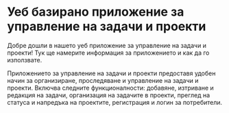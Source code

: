 # Уеб базирано приложение за управление на задачи и проекти

Добре дошли в нашето уеб приложение за управление на задачи и проекти! Тук ще намерите информация за приложението и как да го използвате.

Приложението за управление на задачи и проекти предоставя удобен начин за организиране, проследяване и управление на задачи и проекти. Включва следните функционалности:
добавяне, изтриване и редакция на задачи,
организация на задачите в проекти,
преглед на статуса и напредъка на проектите,
регистрация и логин за потребители.
